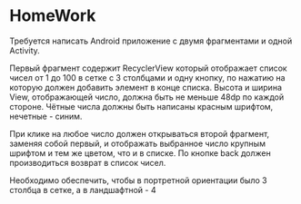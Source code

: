 # HomeWork
Требуется написать Android приложение с двумя фрагментами и одной Activity. 

Первый фрагмент содержит RecyclerView который отображает список чисел от 1 до 100 в сетке с 3 столбцами и одну кнопку, по нажатию на которую должен добавить элемент в конце списка. Высота и ширина View, отображающей число, должна быть не меньше 48dp по каждой стороне. 
Чётные числа должны быть написаны красным шрифтом, нечетные - синим. 

При клике на любое число должен открываться второй фрагмент, заменяя собой первый, и отображать выбранное число крупным шрифтом и тем же цветом, что и в списке. По кнопке back должен производиться возврат в список чисел.

Необходимо обеспечить, чтобы в портретной ориентации было 3 столбца в сетке, а в ландшафтной - 4
